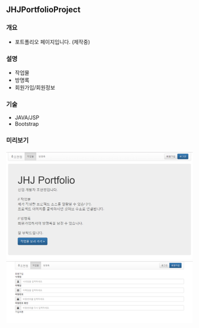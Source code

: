 ## JHJPortfolioProject 

### 개요
* 포트폴리오 페이지입니다. (제작중)

### 설명
* 작업물
* 방명록
* 회원가입/회원정보 

### 기술
* JAVA/JSP
* Bootstrap

### 미리보기
![sample](./src/main/resources/sampleimage.png)
![sample](./src/main/resources/sampleimage2.png)

